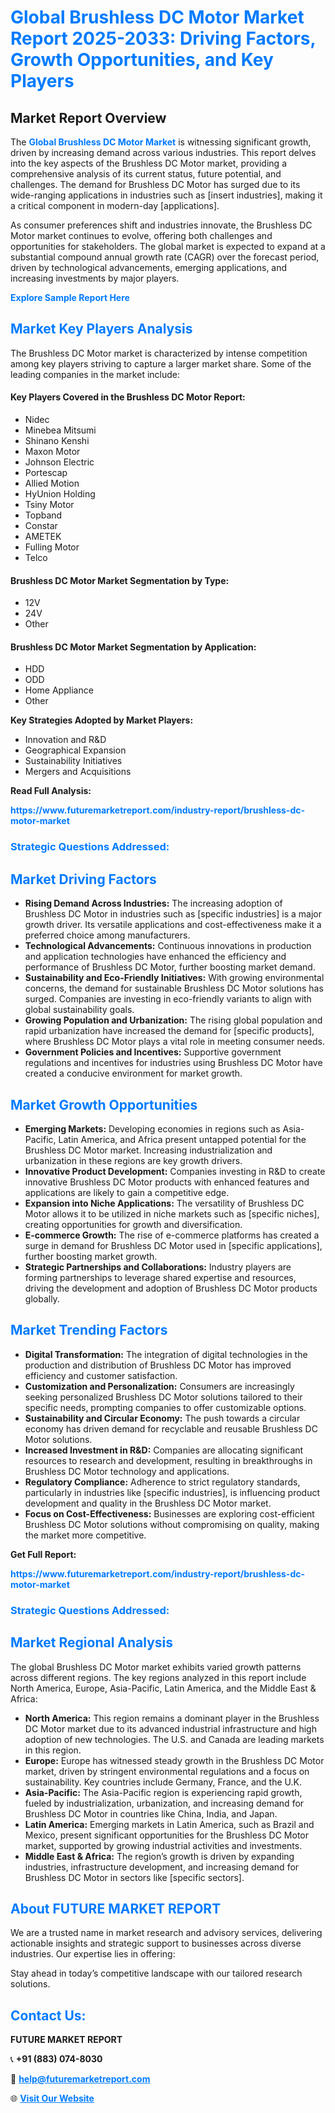 <h1 style="color: #007BFF;">Global Brushless DC Motor Market Report 2025-2033: Driving Factors, Growth Opportunities, and Key Players</h1>

<section id="overview">
<h2>Market Report Overview</h2>
<p>The <a href="https://www.futuremarketreport.com/industry-report/brushless-dc-motor-market" style="color: #007BFF; text-decoration: none;"><strong>Global Brushless DC Motor Market</strong></a> is witnessing significant growth, driven by increasing demand across various industries. This report delves into the key aspects of the Brushless DC Motor market, providing a comprehensive analysis of its current status, future potential, and challenges. The demand for Brushless DC Motor has surged due to its wide-ranging applications in industries such as [insert industries], making it a critical component in modern-day [applications].</p>
<p>As consumer preferences shift and industries innovate, the Brushless DC Motor market continues to evolve, offering both challenges and opportunities for stakeholders. The global market is expected to expand at a substantial compound annual growth rate (CAGR) over the forecast period, driven by technological advancements, emerging applications, and increasing investments by major players.</p>
</section>

<section id="overview">
<p><a href="https://www.futuremarketreport.com/request-sample/reportId=27195" style="color: #007BFF; text-decoration: none;"><strong>Explore Sample Report Here</strong></a></p>
</section>

<section id="key-players">
<h2 style="color: #007BFF;">Market Key Players Analysis</h2>
<p>The Brushless DC Motor market is characterized by intense competition among key players striving to capture a larger market share. Some of the leading companies in the market include:</p>
<h4>Key Players Covered in the Brushless DC Motor Report:</h4>
<ul><li>Nidec</li><li>Minebea Mitsumi</li><li>Shinano Kenshi</li><li>Maxon Motor</li><li>Johnson Electric</li><li>Portescap</li><li>Allied Motion</li><li>HyUnion Holding</li><li>Tsiny Motor</li><li>Topband</li><li>Constar</li><li>AMETEK</li><li>Fulling Motor</li><li>Telco</li></ul>
<h4>Brushless DC Motor Market Segmentation by Type:</h4>
<ul><li>12V</li><li>24V</li><li>Other</li></ul>

<h4>Brushless DC Motor Market Segmentation by Application:</h4>
<ul><li>HDD</li><li>ODD</li><li>Home Appliance</li><li>Other</li></ul>
<p><strong>Key Strategies Adopted by Market Players:</strong></p>
<ul>
<li>Innovation and R&D</li>
<li>Geographical Expansion</li>
<li>Sustainability Initiatives</li>
<li>Mergers and Acquisitions</li>
</ul>
</section>

<section>
<p><strong>Read Full Analysis: </strong></p><a href="https://www.futuremarketreport.com/industry-report/brushless-dc-motor-market" style="color: #007BFF; text-decoration: none;"><strong>https://www.futuremarketreport.com/industry-report/brushless-dc-motor-market</strong></a>
<h3 style="color: #007BFF;">Strategic Questions Addressed:</h3>
</section>

<section id="driving-factors">
<h2 style="color: #007BFF;">Market Driving Factors</h2>
<ul>
<li><strong>Rising Demand Across Industries:</strong> The increasing adoption of Brushless DC Motor in industries such as [specific industries] is a major growth driver. Its versatile applications and cost-effectiveness make it a preferred choice among manufacturers.</li>
<li><strong>Technological Advancements:</strong> Continuous innovations in production and application technologies have enhanced the efficiency and performance of Brushless DC Motor, further boosting market demand.</li>
<li><strong>Sustainability and Eco-Friendly Initiatives:</strong> With growing environmental concerns, the demand for sustainable Brushless DC Motor solutions has surged. Companies are investing in eco-friendly variants to align with global sustainability goals.</li>
<li><strong>Growing Population and Urbanization:</strong> The rising global population and rapid urbanization have increased the demand for [specific products], where Brushless DC Motor plays a vital role in meeting consumer needs.</li>
<li><strong>Government Policies and Incentives:</strong> Supportive government regulations and incentives for industries using Brushless DC Motor have created a conducive environment for market growth.</li>
</ul>
</section>

<section id="growth-opportunities">
<h2 style="color: #007BFF;">Market Growth Opportunities</h2>
<ul>
<li><strong>Emerging Markets:</strong> Developing economies in regions such as Asia-Pacific, Latin America, and Africa present untapped potential for the Brushless DC Motor market. Increasing industrialization and urbanization in these regions are key growth drivers.</li>
<li><strong>Innovative Product Development:</strong> Companies investing in R&D to create innovative Brushless DC Motor products with enhanced features and applications are likely to gain a competitive edge.</li>
<li><strong>Expansion into Niche Applications:</strong> The versatility of Brushless DC Motor allows it to be utilized in niche markets such as [specific niches], creating opportunities for growth and diversification.</li>
<li><strong>E-commerce Growth:</strong> The rise of e-commerce platforms has created a surge in demand for Brushless DC Motor used in [specific applications], further boosting market growth.</li>
<li><strong>Strategic Partnerships and Collaborations:</strong> Industry players are forming partnerships to leverage shared expertise and resources, driving the development and adoption of Brushless DC Motor products globally.</li>
</ul>
</section>

<section id="trending-factors">
<h2 style="color: #007BFF;">Market Trending Factors</h2>
<ul>
<li><strong>Digital Transformation:</strong> The integration of digital technologies in the production and distribution of Brushless DC Motor has improved efficiency and customer satisfaction.</li>
<li><strong>Customization and Personalization:</strong> Consumers are increasingly seeking personalized Brushless DC Motor solutions tailored to their specific needs, prompting companies to offer customizable options.</li>
<li><strong>Sustainability and Circular Economy:</strong> The push towards a circular economy has driven demand for recyclable and reusable Brushless DC Motor solutions.</li>
<li><strong>Increased Investment in R&D:</strong> Companies are allocating significant resources to research and development, resulting in breakthroughs in Brushless DC Motor technology and applications.</li>
<li><strong>Regulatory Compliance:</strong> Adherence to strict regulatory standards, particularly in industries like [specific industries], is influencing product development and quality in the Brushless DC Motor market.</li>
<li><strong>Focus on Cost-Effectiveness:</strong> Businesses are exploring cost-efficient Brushless DC Motor solutions without compromising on quality, making the market more competitive.</li>
</ul>
</section>

<section>
<p><strong>Get Full Report: </strong></p><a href="https://www.futuremarketreport.com/industry-report/brushless-dc-motor-market" style="color: #007BFF; text-decoration: none;"><strong>https://www.futuremarketreport.com/industry-report/brushless-dc-motor-market</strong></a>
<h3 style="color: #007BFF;">Strategic Questions Addressed:</h3>
</section>


<section id="regional-analysis">
<h2 style="color: #007BFF;">Market Regional Analysis</h2>
<p>The global Brushless DC Motor market exhibits varied growth patterns across different regions. The key regions analyzed in this report include North America, Europe, Asia-Pacific, Latin America, and the Middle East & Africa:</p>
<ul>
<li><strong>North America:</strong> This region remains a dominant player in the Brushless DC Motor market due to its advanced industrial infrastructure and high adoption of new technologies. The U.S. and Canada are leading markets in this region.</li>
<li><strong>Europe:</strong> Europe has witnessed steady growth in the Brushless DC Motor market, driven by stringent environmental regulations and a focus on sustainability. Key countries include Germany, France, and the U.K.</li>
<li><strong>Asia-Pacific:</strong> The Asia-Pacific region is experiencing rapid growth, fueled by industrialization, urbanization, and increasing demand for Brushless DC Motor in countries like China, India, and Japan.</li>
<li><strong>Latin America:</strong> Emerging markets in Latin America, such as Brazil and Mexico, present significant opportunities for the Brushless DC Motor market, supported by growing industrial activities and investments.</li>
<li><strong>Middle East & Africa:</strong> The region’s growth is driven by expanding industries, infrastructure development, and increasing demand for Brushless DC Motor in sectors like [specific sectors].</li>
</ul>
</section>

<footer>
<h2 style="color: #007BFF;">About FUTURE MARKET REPORT</h2>
<p>We are a trusted name in market research and advisory services, delivering actionable insights and strategic support to businesses across diverse industries. Our expertise lies in offering:</p>

<p>Stay ahead in today’s competitive landscape with our tailored research solutions.</p>

<h2 style="color: #007BFF;">Contact Us:</h2>
<p><strong>FUTURE MARKET REPORT</strong></p>
<p>📞 <strong>+91 (883) 074-8030</strong></p>
<p>📧 <strong><a href="mailto:help@futuremarketreport.com" style="color: #007BFF;">help@futuremarketreport.com</a></strong></p>
<p>🌐 <strong><a href="https://www.futuremarketreport.com/" style="color: #007BFF;">Visit Our Website</a></strong></p>
</footer>